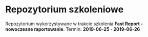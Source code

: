 ﻿# Repozytorium szkoleniowe

Repozytorium wykorzystywane w trakcie szkolenia **Fast Report - nowoczesne raportowanie**. 
Termin: **2019-06-25 - 2019-06-26**
